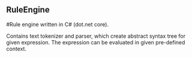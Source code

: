 ## RuleEngine

#Rule engine written in C# (dot.net core). 

Contains text tokenizer and parser, which create abstract syntax tree for given expression. The expression can be evaluated in given pre-defined context.
